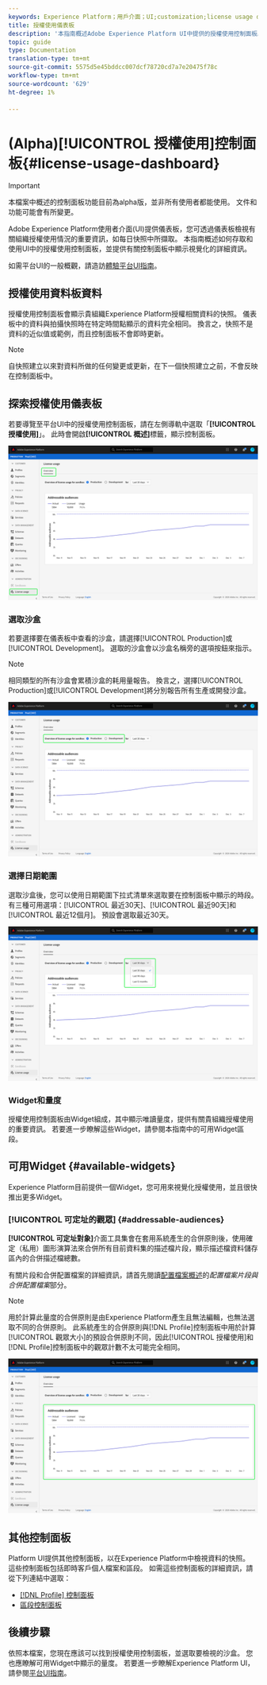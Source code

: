 ```yaml
---
keywords: Experience Platform；用戶介面；UI;customization;license usage dashboard;dashboard;license usage;entitlement；衝減
title: 授權使用儀表板
description: '本指南概述Adobe Experience Platform UI中提供的授權使用控制面板。 '
topic: guide
type: Documentation
translation-type: tm+mt
source-git-commit: 5575d5e45bddcc007dcf78720cd7a7e20475f78c
workflow-type: tm+mt
source-wordcount: '629'
ht-degree: 1%

---
```



# (Alpha)[!UICONTROL 授權使用]控制面板{#license-usage-dashboard}

>[!IMPORTANT]
>
>本檔案中概述的控制面板功能目前為alpha版，並非所有使用者都能使用。 文件和功能可能會有所變更。

Adobe Experience Platform使用者介面(UI)提供儀表板，您可透過儀表板檢視有關組織授權使用情況的重要資訊，如每日快照中所擷取。 本指南概述如何存取和使用UI中的授權使用控制面板，並提供有關控制面板中顯示視覺化的詳細資訊。

如需平台UI的一般概觀，請造訪[體驗平台UI指南](ui-guide.md)。

## 授權使用資料板資料

授權使用控制面板會顯示貴組織Experience Platform授權相關資料的快照。 儀表板中的資料與拍攝快照時在特定時間點顯示的資料完全相同。 換言之，快照不是資料的近似值或範例，而且控制面板不會即時更新。

>[!NOTE]
>
>自快照建立以來對資料所做的任何變更或更新，在下一個快照建立之前，不會反映在控制面板中。

## 探索授權使用儀表板

若要導覽至平台UI中的授權使用控制面板，請在左側導軌中選取「**[!UICONTROL 授權使用]**」。 此時會開啟&#x200B;**[!UICONTROL 概述]**&#x200B;標籤，顯示控制面板。

![](images/license-usage-dashboard/dashboard-overview.png)

### 選取沙盒

若要選擇要在儀表板中查看的沙盒，請選擇[!UICONTROL Production]或[!UICONTROL Development]。 選取的沙盒會以沙盒名稱旁的選項按鈕來指示。

>[!NOTE]
>
>相同類型的所有沙盒會累積沙盒的耗用量報告。 換言之，選擇[!UICONTROL Production]或[!UICONTROL Development]將分別報告所有生產或開發沙盒。

![](images/license-usage-dashboard/select-sandbox.png)

### 選擇日期範圍

選取沙盒後，您可以使用日期範圍下拉式清單來選取要在控制面板中顯示的時段。 有三種可用選項：[!UICONTROL 最近30天]、[!UICONTROL 最近90天]和[!UICONTROL 最近12個月]。 預設會選取最近30天。

![](images/license-usage-dashboard/select-date-range.png)

### Widget和量度

授權使用控制面板由Widget組成，其中顯示唯讀量度，提供有關貴組織授權使用的重要資訊。 若要進一步瞭解這些Widget，請參閱本指南中的可用Widget區段。

## 可用Widget {#available-widgets}

Experience Platform目前提供一個Widget，您可用來視覺化授權使用，並且很快推出更多Widget。

### [!UICONTROL 可定址的觀眾] {#addressable-audiences}

**[!UICONTROL 可定址對象]**&#x200B;介面工具集會在套用系統產生的合併原則後，使用確定（私用）圖形演算法來合併所有目前資料集的描述檔片段，顯示描述檔資料儲存區內的合併描述檔總數。

有關片段和合併配置檔案的詳細資訊，請首先閱讀[配置檔案概述](../profile/home.md)的&#x200B;*配置檔案片段與合併配置檔案*&#x200B;部分。

>[!NOTE]
>
>用於計算此量度的合併原則是由Experience Platform產生且無法編輯，也無法選取不同的合併原則。 此系統產生的合併原則與[!DNL Profile]控制面板中用於計算[!UICONTROL 觀眾大小]的預設合併原則不同，因此[!UICONTROL 授權使用]和[!DNL Profile]控制面板中的觀眾計數不太可能完全相同。

![](images/license-usage-dashboard/addressable-audiences.png)

## 其他控制面板

Platform UI提供其他控制面板，以在Experience Platform中檢視資料的快照。 這些控制面板包括即時客戶個人檔案和區段。 如需這些控制面板的詳細資訊，請從下列連結中選取：

* [[!DNL Profile] 控制面板](../profile/ui/profile-dashboard.md)
* [區段控制面板](../segmentation/ui/segment-dashboard.md)

## 後續步驟

依照本檔案，您現在應該可以找到授權使用控制面板，並選取要檢視的沙盒。 您也應瞭解可用Widget中顯示的量度。 若要進一步瞭解Experience Platform UI，請參閱[平台UI指南](ui-guide.md)。
